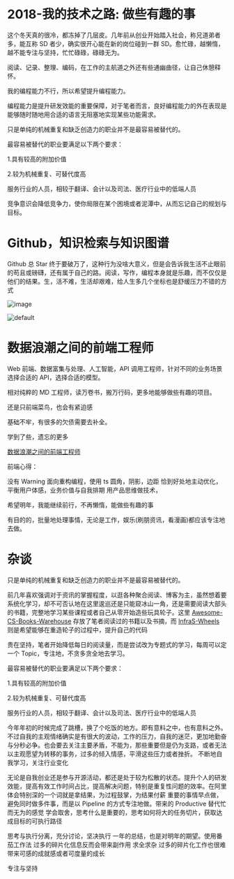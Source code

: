 # 2018-我的技术之路: 做些有趣的事

这个冬天真的很冷，都冻掉了几层皮。几年前从创业开始踏入社会，称兄道弟者多，能互称 SD 者少，确实很开心能在新的岗位碰到一群 SD。愈忙碌，越懒惰，越不能专注与坚持，忙忙碌碌，碌碌无为。

阅读、记录、整理、编码，在工作的主航道之外还有些通幽曲径，让自己休憩释怀。

我的编程能力不行，所以希望提升编程能力。

编程能力是提升研发效能的重要保障，对于笔者而言，良好编程能力的外在表现是能够随时随地用合适的语言无阻塞地实现某些功能需求。

只是单纯的机械重复和缺乏创造力的职业并不是最容易被替代的。

最容易被替代的职业要满足以下两个要求：

1.具有较高的附加价值

2.较为机械重复、可替代度高

服务行业的人员，相较于翻译、会计以及司法、医疗行业中的低端人员

竞争意识会降低竞争力，使你局限在某个困境或者泥潭中，从而忘记自己的规划与目标。

# Github，知识检索与知识图谱

Github 总 Star 终于要破万了，这种行为没啥大意义，但是会告诉我生活不止眼前的苟且或磅礴，还有属于自己的路。阅读，写作，编程本身就是乐趣，而不仅仅是他们的结果。生，活不难，生活却艰难，给人生多几个坐标也是舒缓压力不错的方式

![image](https://user-images.githubusercontent.com/5803001/50374921-2b876080-0630-11e9-87b1-ef3fea261324.png)

![default](https://user-images.githubusercontent.com/5803001/50385677-2996cd80-0714-11e9-8f7f-55945c435375.png)

# 数据浪潮之间的前端工程师

Web 前端、数据富集与处理、人工智能，API 调用工程师，针对不同的业务场景选择合适的 API，选择合适的模型。

相对纯粹的 MD 工程师，读万卷书，搬万行码，更多地能够做些有趣的项目。

还是只前端菜鸟，也会有紧迫感

基础不牢，有很多的欠债需要去补全。

学到了些，遗忘的更多

[数据浪潮之间的前端工程师](https://parg.co/6KA)

前端心得：

没有 Warning
面向重构编程，使用 ts
圆角，阴影，边距
恰到好处地主动优化，平衡用户体感，业务价值与自我排期
用产品思维做技术，

希望明年，我能继续前行，不再懒惰，能做些有趣的事

有目的的，批量地处理事情，无论是工作，娱乐(刷朋资讯，看漫画)都应该专注地去做。

# 杂谈

只是单纯的机械重复和缺乏创造力的职业并不是最容易被替代的。

前几年喜欢强调对于资讯的掌握程度，以逛各种聚合阅读、博客为主，虽然想着要系统化学习，却不可否认地在这里逡巡还是只能窥冰山一角，还是需要阅读大部头的书籍，完整地学习某些课程或者自己从零开始造些玩具轮子。这里 [Awesome-CS-Books-Warehouse](https://github.com/wxyyxc1992/Awesome-CS-Books-Warehouse) 存放了笔者阅读过的书籍以及书摘，而 [InfraS-Wheels](https://github.com/wxyyxc1992/InfraS-Wheels) 则是希望能够在重造轮子的过程中，提升自己的代码

贵在坚持，笔者开始降低每日的阅读量，而是尝试改为专题式的学习，每周可以定一个 Topic，专注地，不贪多贪全地去学习。

最容易被替代的职业要满足以下两个要求：

1.具有较高的附加价值

2.较为机械重复、可替代度高

服务行业的人员，相较于翻译、会计以及司法、医疗行业中的低端人员

今年年初的时候完成了跳槽，换了个吃饭的地方。即有意料之中，也有意料之外。不过自我的主观情绪确实是有很大的波动，工作的压力，自我的迷茫，更加地勤奋与分秒必争。也会要去关注主要矛盾，不能为，那些重要但是仍为支路，或者无法以主观愿望为转移的事务，过多的倾入情感，平滑这些压力或者挫折。 不断地自我学习，关注行业变化

无论是自我创业还是参与开源活动，都还是处于较为松散的状态。提升个人的研发效能，提高有效工作时间占比，提高解决问题，特别是重复性问题的效率。在阿里体会特别深的一个词就是拿结果，为过程鼓掌，为结果付薪 重要的事情早点做，避免同时做多件事，而是以 Pipeline 的方式专注地做。带来的 Productive 替代忙而无为的感觉 学会取舍，思考什么是重要的，思考如何将大的任务切片，获取达成目标的可执行路径

思考与执行分离，充分讨论，坚决执行 一年的总结，也是对明年的期望。使用番茄工作法 过多的碎片化信息反而会带来副作用 求全求杂 过多的碎片化工作也很难带来可感的成就感或者可度量的成长

专注与坚持
